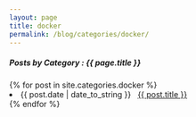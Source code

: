 ```yaml
---
layout: page
title: docker
permalink: /blog/categories/docker/
---
```


<h5> Posts by Category : {{ page.title }} </h5>

<div class="card">
{% for post in site.categories.docker %}
 <li class="category-posts"><span>{{ post.date | date_to_string }}</span> &nbsp; <a href="{{ post.url }}">{{ post.title }}</a></li>
{% endfor %}
</div>